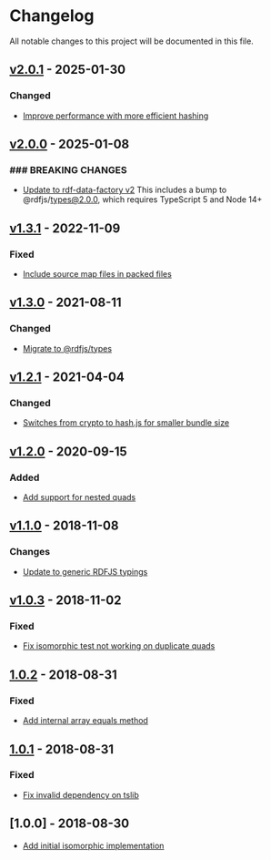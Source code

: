 # Changelog
All notable changes to this project will be documented in this file.

<a name="v2.0.1"></a>
## [v2.0.1](https://github.com/rubensworks/rdf-isomorphic.js/compare/v2.0.0...v2.0.1) - 2025-01-30

### Changed
* [Improve performance with more efficient hashing](https://github.com/rubensworks/rdf-isomorphic.js/commit/c4c7c72aee69fc6d9d87286b8e2401cf2fb163b6)

<a name="v2.0.0"></a>
## [v2.0.0](https://github.com/rubensworks/rdf-isomorphic.js/compare/v1.3.1...v2.0.0) - 2025-01-08

### ### BREAKING CHANGES
* [Update to rdf-data-factory v2](https://github.com/rubensworks/rdf-isomorphic.js/commit/bae43f6c07c5716cee0f4b45cb15b98090119193)
    This includes a bump to @rdfjs/types@2.0.0, which requires TypeScript 5 and Node 14+

<a name="v1.3.1"></a>
## [v1.3.1](https://github.com/rubensworks/rdf-isomorphic.js/compare/v1.3.0...v1.3.1) - 2022-11-09

### Fixed
* [Include source map files in packed files](https://github.com/rubensworks/rdf-isomorphic.js/commit/4eb99e7f081a0c5ff6614a28908bb30ed30d5066)

<a name="v1.3.0"></a>
## [v1.3.0](https://github.com/rubensworks/rdf-isomorphic.js/compare/v1.2.1...v1.3.0) - 2021-08-11

### Changed
* [Migrate to @rdfjs/types](https://github.com/rubensworks/rdf-isomorphic.js/commit/af89a0ab8ad7a99fb3918e5bba0eb6d56b6ca6fc)

<a name="v1.2.1"></a>
## [v1.2.1](https://github.com/rubensworks/rdf-isomorphic.js/compare/v1.1.0...v1.2.1) - 2021-04-04

### Changed
* [Switches from crypto to hash.js for smaller bundle size](https://github.com/rubensworks/rdf-isomorphic.js/commit/403b5fa6cbff1b88a07db66386e3c18266f080bc)

<a name="v1.2.0"></a>
## [v1.2.0](https://github.com/rubensworks/rdf-isomorphic.js/compare/v1.1.0...v1.2.0) - 2020-09-15

### Added
* [Add support for nested quads](https://github.com/rubensworks/rdf-isomorphic.js/commit/1f2f4020fbc10f3eb81b7bdad85e48f4c7d36601)

<a name="v1.1.0"></a>
## [v1.1.0](https://github.com/rubensworks/rdf-isomorphic.js/compare/v1.0.3...v1.1.0) - 2018-11-08

### Changes
* [Update to generic RDFJS typings](https://github.com/rubensworks/rdf-isomorphic.js/commit/f2d69aaeb3ff6fd91a678fb2c6bfa0643d78365b)

<a name="v1.0.3"></a>
## [v1.0.3](https://github.com/rubensworks/rdf-isomorphic.js/compare/v1.0.2...v1.0.3) - 2018-11-02

### Fixed
* [Fix isomorphic test not working on duplicate quads](https://github.com/rubensworks/rdf-isomorphic.js/commit/4c7af9a15df3fbdbdb73027d8896477dc3043c72)

<a name="1.0.2"></a>
## [1.0.2](https://github.com/rubensworks/rdf-isomorphic.js/compare/v1.1.0...v1.0.2) - 2018-08-31
### Fixed
- [Add internal array equals method](https://github.com/rubensworks/rdf-isomorphic.js/commit/f2eb3cd6f5b12092de9874bdc2f8e69838141c1d)

<a name="1.0.1"></a>
## [1.0.1](https://github.com/rubensworks/rdf-isomorphic.js/compare/v1.0.0...v1.0.1) - 2018-08-31
### Fixed
- [Fix invalid dependency on tslib](https://github.com/rubensworks/rdf-isomorphic.js/commit/bbcfe9c771bf5a0121d7c0a8e68340a6d4305048)

<a name="1.0.0"></a>
## [1.0.0] - 2018-08-30
- [Add initial isomorphic implementation](https://github.com/rubensworks/rdf-isomorphic.js/commit/5801b128655693eca76d9067ffa48085d32310f8)
